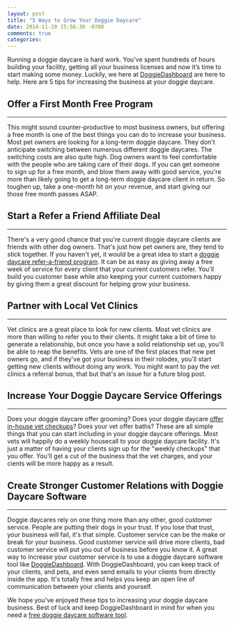 ```yaml
---
layout: post
title: "5 Ways to Grow Your Doggie Daycare"
date: 2014-11-20 15:56:30 -0700
comments: true
categories:
---
```


Running a doggie daycare is hard work. You've spent hundreds of hours building your facility, getting all your business licenses and now it’s time to start making some money. Luckily, we here at [DoggieDashboard](https://doggiedashboard.com/) are here to help. Here are 5 tips for increasing the business at your doggie daycare.

## Offer a First Month Free Program
---
This might sound counter-productive to most business owners, but offering a free month is one of the best things you can do to increase your business. Most pet owners are looking for a long-term doggie daycare. They don't anticipate switching between numerous different doggie daycares. The switching costs are also quite high. Dog owners want to feel comfortable with the people who are taking care of their dogs. If you can get someone to sign up for a free month, and blow them away with good service, you're more than likely going to get a long-term doggie daycare client in return. So toughen up, take a one-month hit on your revenue, and start giving our those free month passes ASAP.

## Start a Refer a Friend Affiliate Deal
---
There's a very good chance that you're current doggie daycare clients are friends with other dog owners. That's just how pet owners are, they tend to stick together. If you haven't yet, it would be a great idea to start a [doggie daycare refer-a-friend program](http://www.biscuitsandbath.com/referrals.aspx). It can be as easy as giving away a free week of service for every client that your current customers refer. You'll build you customer base while also keeping your current customers happy by giving them a great discount for helping grow your business.

## Partner with Local Vet Clinics
---
Vet clinics are a great place to look for new clients. Most vet clinics are more than willing to refer you to their clients. It might take a bit of time to generate a relationship, but once you have a solid relationship set up, you'll be able to reap the benefits. Vets are one of the first places that new pet owners go, and if they've got your business in their rolodex, you'll start getting new clients without doing any work. You might want to pay the vet clinics a referral bonus, that but that's an issue for a future blog post.

## Increase Your Doggie Daycare Service Offerings
---
Does your doggie daycare offer grooming? Does your doggie daycare [offer in-house vet checkups](http://www.doggyhaven.com/daycare.htm)? Does your vet offer baths? These are all simple things that you can start including in your doggie daycare offerings. Most vets will happily do a weekly housecall to your doggie daycare facility. It's just a matter of having your clients sign up for the "weekly checkups" that you offer. You'll get a cut of the business that the vet charges, and your cients will be more happy as a result.

## Create Stronger Customer Relations with Doggie Daycare Software
---
Doggie daycares rely on one thing more than any other, good customer service. People are putting their dogs in your trust. If you lose that trust, your business will fail, it's that simple. Customer service can be the make or break for your business. Good customer service will drive more clients, bad customer service will put you out of business before you know it. A great way to increase your customer service is to use a doggie daycare software tool like [DoggieDashboard](https://doggiedashboard.com/). With DoggieDashboard, you can keep track of your clients, and pets, and even send emails to your clients from directly inside the app. It's totally free and helps you keep an open line of communication between your clients and yourself.

We hope you've enjoyed these tips to increasing your doggie daycare business. Best of luck and keep DoggieDashboard in mind for when you need a [free doggie daycare software tool](https://doggiedashboard.com/).


